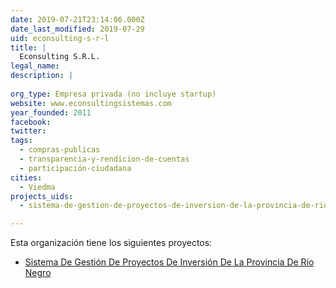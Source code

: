 ```yaml
---
date: 2019-07-21T23:14:06.000Z
date_last_modified: 2019-07-29
uid: econsulting-s-r-l
title: |
  Econsulting S.R.L.
legal_name: 
description: |
  
org_type: Empresa privada (no incluye startup)
website: www.econsultingsistemas.com
year_founded: 2011
facebook: 
twitter: 
tags:
  - compras-publicas
  - transparencia-y-rendicion-de-cuentas
  - participación-ciudadana
cities: 
  - Viedma
projects_uids:
  - sistema-de-gestion-de-proyectos-de-inversion-de-la-provincia-de-rio-negro

---
```


Esta organización tiene los siguientes proyectos:

- [Sistema De Gestión De Proyectos De Inversión De La Provincia De Río Negro](/proyectos/sistema-de-gestion-de-proyectos-de-inversion-de-la-provincia-de-rio-negro)
